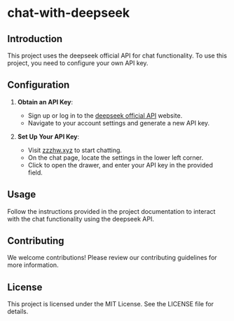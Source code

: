# chat-with-deepseek

## Introduction
This project uses the deepseek official API for chat functionality. To use this project, you need to configure your own API key.

## Configuration

1. **Obtain an API Key**:
   - Sign up or log in to the [deepseek official API](https://deepseek.com) website.
   - Navigate to your account settings and generate a new API key.

2. **Set Up Your API Key**:
   - Visit [zzzhw.xyz](https://zzzhw.xyz) to start chatting.
   - On the chat page, locate the settings in the lower left corner.
   - Click to open the drawer, and enter your API key in the provided field.

## Usage
Follow the instructions provided in the project documentation to interact with the chat functionality using the deepseek API.

## Contributing
We welcome contributions! Please review our contributing guidelines for more information.

## License
This project is licensed under the MIT License. See the LICENSE file for details.
